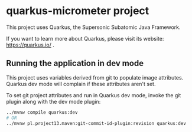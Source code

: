 # quarkus-micrometer project

This project uses Quarkus, the Supersonic Subatomic Java Framework.

If you want to learn more about Quarkus, please visit its website: https://quarkus.io/ .

## Running the application in dev mode

This project uses variables derived from git to populate image attributes.
Quarkus dev mode will complain if these attributes aren't set.

To set git project attributes and run in Quarkus dev mode, invoke the git plugin along with the dev mode plugin:

```bash
../mvnw compile quarkus:dev
# OR
../mvnw pl.project13.maven:git-commit-id-plugin:revision quarkus:dev
```

